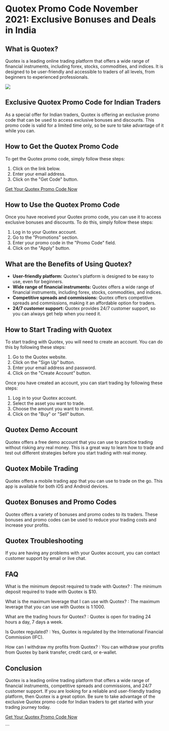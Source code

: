 # Quotex Promo Code November 2021: Exclusive Bonuses and Deals in India

## What is Quotex?

Quotex is a leading online trading platform that offers a wide range of
financial instruments, including forex, stocks, commodities, and
indices. It is designed to be user-friendly and accessible to traders of
all levels, from beginners to experienced professionals.

[![](https://static.quotex.io/files/4_en/300_250.jpg)](https://traff.sbs/brokerqxlid)

## Exclusive Quotex Promo Code for Indian Traders

As a special offer for Indian traders, Quotex is offering an exclusive
promo code that can be used to access exclusive bonuses and discounts.
This promo code is valid for a limited time only, so be sure to take
advantage of it while you can.

## How to Get the Quotex Promo Code

To get the Quotex promo code, simply follow these steps:

1.  Click on the link below.
2.  Enter your email address.
3.  Click on the "Get Code" button.

[Get Your Quotex Promo Code
Now](\%22https://traff.sbs/brokerqxsignup\%22)

## How to Use the Quotex Promo Code

Once you have received your Quotex promo code, you can use it to access
exclusive bonuses and discounts. To do this, simply follow these steps:

1.  Log in to your Quotex account.
2.  Go to the "Promotions" section.
3.  Enter your promo code in the "Promo Code" field.
4.  Click on the "Apply" button.

## What are the Benefits of Using Quotex?

-   **User-friendly platform:** Quotex\'s platform is designed to be
    easy to use, even for beginners.
-   **Wide range of financial instruments:** Quotex offers a wide range
    of financial instruments, including forex, stocks, commodities, and
    indices.
-   **Competitive spreads and commissions:** Quotex offers competitive
    spreads and commissions, making it an affordable option for traders.
-   **24/7 customer support:** Quotex provides 24/7 customer support, so
    you can always get help when you need it.

## How to Start Trading with Quotex

To start trading with Quotex, you will need to create an account. You
can do this by following these steps:

1.  Go to the Quotex website.
2.  Click on the "Sign Up" button.
3.  Enter your email address and password.
4.  Click on the "Create Account" button.

Once you have created an account, you can start trading by following
these steps:

1.  Log in to your Quotex account.
2.  Select the asset you want to trade.
3.  Choose the amount you want to invest.
4.  Click on the "Buy" or "Sell" button.

## Quotex Demo Account

Quotex offers a free demo account that you can use to practice trading
without risking any real money. This is a great way to learn how to
trade and test out different strategies before you start trading with
real money.

## Quotex Mobile Trading

Quotex offers a mobile trading app that you can use to trade on the go.
This app is available for both iOS and Android devices.

## Quotex Bonuses and Promo Codes

Quotex offers a variety of bonuses and promo codes to its traders. These
bonuses and promo codes can be used to reduce your trading costs and
increase your profits.

## Quotex Troubleshooting

If you are having any problems with your Quotex account, you can contact
customer support by email or live chat.

## FAQ

What is the minimum deposit required to trade with Quotex?
:   The minimum deposit required to trade with Quotex is \$10.

What is the maximum leverage that I can use with Quotex?
:   The maximum leverage that you can use with Quotex is 1:1000.

What are the trading hours for Quotex?
:   Quotex is open for trading 24 hours a day, 7 days a week.

Is Quotex regulated?
:   Yes, Quotex is regulated by the International Financial Commission
    (IFC).

How can I withdraw my profits from Quotex?
:   You can withdraw your profits from Quotex by bank transfer, credit
    card, or e-wallet.

## Conclusion

Quotex is a leading online trading platform that offers a wide range of
financial instruments, competitive spreads and commissions, and 24/7
customer support. If you are looking for a reliable and user-friendly
trading platform, then Quotex is a great option. Be sure to take
advantage of the exclusive Quotex promo code for Indian traders to get
started with your trading journey today.

[Get Your Quotex Promo Code
Now](\%22https://traff.sbs/brokerqxsignup\%22)

\`\`\`

